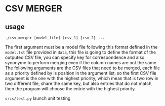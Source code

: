 # CSV MERGER

## usage

`./csv_merger [model_file] [csv_1] [csv_2] ...`

The first argument must be a model file following this format defined in the `model.txt` file provided in `data`, this file is going to define the format of the outputed CSV file, you can specify key for correspondence and also synonyme to perform merging even if the column names are not the same. The following arguments are the CSV files that need to be merged, each file as a priority defined by is position in the argument list, so the first CSV file argument is the one with the highest priority, which mean that is two row in two different file, share the same key, but also entries that do not match, then the program will choose the entrie with the highest priority.

`srcs/test.py` launch unit testing
